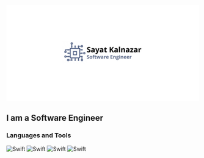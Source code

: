 [![Header](https://github.com/Kalnazar/kalnazar/blob/main/assets/header.jpg)](https://t.me/kalnazarr)

## I am a Software Engineer

### Languages and Tools
![Swift](https://img.shields.io/badge/-Swift-566689?style=for-the-badge&logo=swift)
![Swift](https://img.shields.io/badge/-Swift-566689?style=for-the-badge&logo=swift&logoColor-000)
![Swift](https://img.shields.io/badge/-Swift-566689?style=for-the-badge&logo=swift&logoColor-000)
![Swift](https://img.shields.io/badge/-Swift-566689?style=for-the-badge&logo=swift&logoColor-000)
